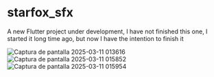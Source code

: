 # starfox_sfx

A new Flutter project under development, I have not finished this one, I started it long time ago, but now I have the intention to finish it 


![Captura de pantalla 2025-03-11 013616](https://github.com/user-attachments/assets/87e9c87c-4c25-4f08-88be-063140ce289e)
![Captura de pantalla 2025-03-11 015852](https://github.com/user-attachments/assets/409c39bf-60a5-4fcd-a4a3-8ff655ce7d94)
![Captura de pantalla 2025-03-11 015954](https://github.com/user-attachments/assets/ac6faf2b-bc7a-40a9-b3f4-f1a3c1b4604c)
